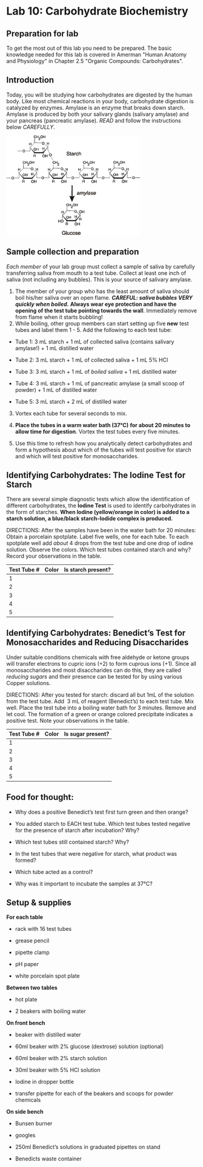 # Lab 10: Carbohydrate Biochemistry

## Preparation for lab

To get the most out of this lab you need to be prepared. The basic knowledge needed for this lab is covered in Amerman "Human Anatomy and Physiology" in Chapter 2.5 "Organic Compounds: Carbohydrates".

## Introduction

Today, you will be studying how carbohydrates are digested by the human body. Like most chemical reactions in your body, carbohydrate digestion is catalyzed by enzymes. Amylase is an enzyme that breaks down starch. Amylase is produced by both your salivary glands (salivary amylase) and your pancreas (pancreatic amylase). *READ* and follow the instructions below *CAREFULLY*.

![image](.\figures\starch_to_glucose.png)

## Sample collection and preparation 

*Each member* of your lab group must collect a sample of saliva by carefully transferring saliva from mouth to a test tube. Collect at least one inch of saliva (not including any bubbles). This is your source of salivary amylase. 

1. The member of your group who has the least amount of saliva should boil his/her saliva over an open flame. ***CAREFUL: saliva bubbles VERY quickly when boiled.*** **Always wear eye protection and have the opening of the test tube pointing towards the wall**. Immediately remove from flame when it starts bubbling! 
2. While boiling, other group members can start setting up five **new** test tubes and label them 1 - 5. Add the following to each test tube:

- Tube 1: 3 mL starch + 1 mL of collected saliva (contains salivary amylase!) + 1 mL distilled water

- Tube 2: 3 mL starch + 1 mL of collected saliva + 1 mL 5% HCl

- Tube 3: 3 mL starch + 1 mL of *boiled saliva* + 1 mL distilled water

- Tube 4: 3 mL starch + 1 mL of pancreatic amylase (a small scoop of powder) + 1 mL of distilled water

- Tube 5: 3 mL starch + 2 mL of distilled water

3. Vortex each tube for several seconds to mix.
4. **Place the tubes in a warm water bath (37&deg;C)** **for about 20 minutes to allow time for digestion**. Vortex the test tubes every five minutes. 

5. Use this time to refresh how you analytically detect carbohydrates and form a hypothesis about which of the tubes will test positive for starch and which will test positive for monosaccharides.

## Identifying Carbohydrates: The Iodine Test for Starch

There are several simple diagnostic tests which allow the identification of different carbohydrates, the **Iodine Test** is used to identify carbohydrates in the form of starches. **When Iodine (yellow/orange in color) is added to a starch solution, a blue/black starch-Iodide complex is produced.**  

DIRECTIONS: 
After  the samples have been in the water bath for 20 minutes: Obtain a porcelain spotplate. Label five wells, one for each tube. To each spotplate well add *about* 4 drops from the test tube and one drop of iodine solution. Observe the colors. Which test tubes contained starch and why? Record your observations in the table.

| Test Tube # | Color | Is starch present? |
| ----------- | ----- | ------------------ |
| 1           |       |                    |
| 2           |       |                    |
| 3           |       |                    |
| 4           |       |                    |
| 5           |       |                    |



## Identifying Carbohydrates: Benedict’s Test for Monosaccharides and Reducing Disaccharides

Under suitable conditions chemicals with free aldehyde or ketone groups will transfer electrons to cupric ions (+2) to form cuprous ions (+1). Since all monosaccharides and most disaccharides can do this, they are called *reducing sugars* and their presence can be tested for by using various Copper solutions.

DIRECTIONS: 
After you tested for starch: discard all but 1mL of the solution from the test tube. Add  3 mL of reagent (Benedict’s) to each test tube. Mix well. Place the test tube into a boiling water bath for 3 minutes. Remove and let cool. The formation of a green or orange colored precipitate indicates a positive test. Note your observations in the table.

| Test Tube # | Color | Is sugar present? |
| ----------- | ----- | ------------------ |
| 1           |       |                    |
| 2           |       |                    |
| 3           |       |                    |
| 4           |       |                    |
| 5           |       |                    |

## Food for thought:

- Why does a positive Benedict’s test first turn green and then orange?

- You added starch to EACH test tube. Which test tubes tested negative for the presence of starch after incubation? Why?

- Which test tubes still contained starch? Why?

- In the test tubes that were negative for starch, what product was formed?

- Which tube acted as a control?

- Why was it important to incubate the samples at 37&deg;C?

## Setup & supplies

**For each table**

- rack with 16 test tubes

- grease pencil

- pipette clamp

- pH paper

- white porcelain spot plate


**Between two tables**

- hot plate

- 2 beakers with boiling water

**On front bench**

- beaker with distilled water

- 60ml beaker with 2% glucose (dextrose) solution (optional)

- 60ml beaker with 2% starch solution

- 30ml beaker with 5% HCl solution

- Iodine in dropper bottle

- transfer pipette for each of the beakers and scoops for powder chemicals


**On side bench**

- Bunsen burner

- googles

- 250ml Benedict’s solutions in graduated pipettes on stand

- Benedicts waste container

